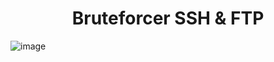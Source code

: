 <center> <h1 align="center" >Bruteforcer SSH & FTP</h1> </center>

![image](https://media.discordapp.net/attachments/1074683733472452719/1075708833755844678/image.png?width=1245&height=663)
